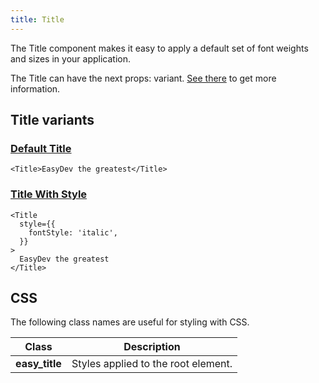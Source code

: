 ```yaml
---
title: Title
---
```


The Title component makes it easy to apply a default set of font weights and sizes in your application.

The Title can have the next props: variant. [See there](/storybook/?path=/docs/core-typography-title--docs) to get more information.

## Title variants

### [Default Title](/storybook/?path=/story/core-typography-title--default-title)

```tsx
<Title>EasyDev the greatest</Title>
```

### [Title With Style](/storybook/?path=/story/core-typography-title--title-with-style)

```tsx
<Title
  style={{
    fontStyle: 'italic',
  }}
>
  EasyDev the greatest
</Title>
```

## CSS

The following class names are useful for styling with CSS.

| Class          | Description                         |
| -------------- | ----------------------------------- |
| **easy_title** | Styles applied to the root element. |
